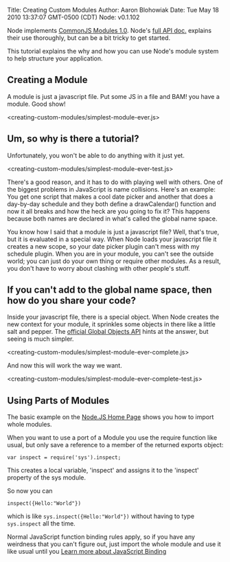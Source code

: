 Title: Creating Custom Modules
Author: Aaron Blohowiak
Date: Tue May 18 2010 13:37:07 GMT-0500 (CDT)
Node: v0.1.102

Node implements [CommonJS Modules 1.0](http://commonjs.org/specs/modules/1.0/). Node's [full API doc.](http://nodejs.org/api.html#modules-285) explains their use thoroughly, but can be a bit tricky to get started.

This tutorial explains the why and how you can use Node's module system to help structure your application.

## Creating a Module

A module is just a javascript file.  Put some JS in a file and BAM! you have a module.  Good show!

<creating-custom-modules/simplest-module-ever.js>

## Um, so why is there a tutorial?

Unfortunately, you won't be able to do anything with it just yet.

<creating-custom-modules/simplest-module-ever-test.js>

There's a good reason, and it has to do with playing well with others.  One of the biggest problems in JavaScript is name collisions.  Here's an example: You get one script that makes a cool date picker and another that does a day-by-day schedule and they both define a drawCalendar() function and now it all breaks and how the heck are you going to fix it?  This happens because both names are declared in what's called the global name space.

You know how I said that a module is just a javascript file? Well, that's true, but it is evaluated in a special way.  When Node loads your javascript file it creates a new scope, so your date picker plugin can't mess with my schedule plugin.  When you are in your module, you can't see the outside world; you can just do your own thing or require other modules.  As a result, you don't have to worry about clashing with other people's stuff.

## If you can't add to the global name space, then how do you share your code?

Inside your javascript file, there is a special object. When Node creates the new context for your module, it sprinkles some objects in there like a little salt and pepper.  The [official Global Objects API](http://nodejs.org/api.html#global-objects-40) hints at the answer, but seeing is much simpler.

<creating-custom-modules/simplest-module-ever-complete.js>

And now this will work the way we want.

<creating-custom-modules/simplest-module-ever-complete-test.js>


## Using Parts of Modules

The basic example on the [Node.JS Home Page](http://nodejs.org) shows you how to import whole modules.

When you want to use a port of a Module you use the require function like usual, but only save a reference to a member of the returned exports object:

    var inspect = require('sys').inspect;
    
This creates a local variable, 'inspect' and assigns it to the 'inspect' property of the sys module.

So now you can 

    inspect({Hello:"World"})
    
which is like `sys.inspect({Hello:"World"})` without having to type `sys.inspect` all the time.

Normal JavaScript function binding rules apply, so if you have any weirdness that you can't figure out, just import the whole module and use it like usual until you [Learn more about JavaScript Binding](http://www.robertsosinski.com/2009/04/28/binding-scope-in-javascript/)
